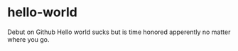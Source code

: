 # hello-world
Debut on Github
Hello world sucks but is time honored apperently no matter where you go.
